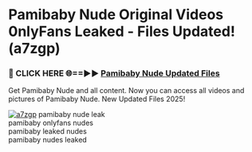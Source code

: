 # Pamibaby Nude Original Videos 0nlyFans Leaked - Files Updated! (a7zgp)

<h3>🔴 CLICK HERE 🌐==►► <a href="https://tinyurl.com/52m3yx9h" rel="nofollow">Pamibaby Nude Updated Files</a></h3>

Get Pamibaby Nude and all content. Now you can access all videos and pictures of Pamibaby Nude. New Updated Files 2025!

[![a7zgp](https://i.imgur.com/TnHtlc8.gif)](https://tinyurl.com/52m3yx9h)
pamibaby nude leak<br>
pamibaby onlyfans nudes<br>
pamibaby leaked nudes<br>
pamibaby nudes leaked